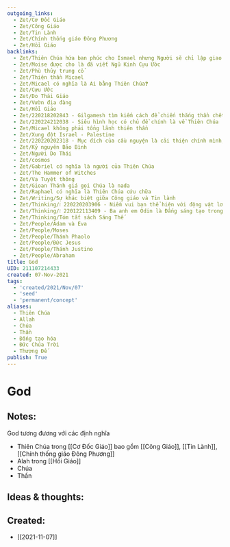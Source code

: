 ```yaml
---
outgoing_links:
  - Zet/Cơ Đốc Giáo
  - Zet/Công Giáo
  - Zet/Tin Lành
  - Zet/Chính thống giáo Đông Phương
  - Zet/Hồi Giáo
backlinks:
  - Zet/Thiên Chúa hứa ban phúc cho Ismael nhưng Người sẽ chỉ lập giao ước với Isaac
  - Zet/Moise được cho là đã viết Ngũ Kinh Cựu Ước
  - Zet/Phù thủy trung cổ
  - Zet/Thiên thần Micael
  - Zet/Micael có nghĩa là Ai bằng Thiên Chúa❓
  - Zet/Cựu Ước
  - Zet/Do Thái Giáo
  - Zet/Vườn địa đàng
  - Zet/Hồi Giáo
  - Zet/220218202843 - Gilgamesh tìm kiếm cách để chiến thắng thần chết nhưng thất bại
  - Zet/220224212038 - Siêu hình học có chủ đề chính là về Thiên Chúa
  - Zet/Micael không phải tổng lãnh thiên thần
  - Zet/Xung đột Israel - Palestine
  - Zet/220220202318 - Mục đích của cầu nguyện là cải thiện chính mình, không phải để làm đẹp lòng thượng đế
  - Zet/Kỷ nguyên Bảo Bình
  - Zet/Người Do Thái
  - Zet/cosmos
  - Zet/Gabriel có nghĩa là người của Thiên Chúa
  - Zet/The Hammer of Witches
  - Zet/Vạ Tuyệt thông
  - Zet/Gioan Thánh giá gọi Chúa là nada
  - Zet/Raphael có nghĩa là Thiên Chúa cứu chữa
  - Zet/Writing/Sự khác biệt giữa Công giáo và Tin lành
  - Zet/Thinking/❕ 220220203906 - Niềm vui bạn thể hiện với động vật lơn hơn là việc bạn săn bắt chúng
  - Zet/Thinking/❕ 220122113409 - Ba anh em Odin là Đấng sáng tạo trong thần thoại Bắc Âu
  - Zet/Thinking/Tóm tắt sách Sáng Thế
  - Zet/People/Adam và Eva
  - Zet/People/Moses
  - Zet/People/Thánh Phaolo
  - Zet/People/Đức Jesus
  - Zet/People/Thánh Justino
  - Zet/People/Abraham
title: God
UID: 211107214433
created: 07-Nov-2021
tags:
  - 'created/2021/Nov/07'
  - 'seed'
  - 'permanent/concept'
aliases:
  - Thiên Chúa
  - Allah
  - Chúa
  - Thần
  - Đấng tạo hóa
  - Đức Chúa Trời
  - Thượng Đế
publish: True
---
```

# God

## Notes:
God tương đương với các định nghĩa

  - Thiên Chúa trong [[Cơ Đốc Giáo]] bao gồm [[Công Giáo]], [[Tin Lành]], [[Chính thống giáo Đông Phương]]
  - Alah trong [[Hồi Giáo]]
  - Chúa
  - Thần

## Ideas & thoughts:

## Created:
- [[2021-11-07]]
